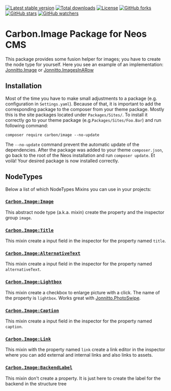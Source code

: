 [![Latest stable version]][packagist] [![Total downloads]][packagist] [![License]][packagist] [![GitHub forks]][fork] [![GitHub stars]][stargazers] [![GitHub watchers]][subscription]

# Carbon.Image Package for Neos CMS

This package provides some fusion helper for images; you have to create the node type for yourself. Here you see an example of an implementation: [Jonnitto.Image] or [Jonnitto.ImagesInARow]

## Installation

Most of the time you have to make small adjustments to a package (e.g. configuration in `Settings.yaml`). Because of that, it is important to add the corresponding package to the composer from your theme package. Mostly this is the site packages located under `Packages/Sites/`. To install it correctly go to your theme package (e.g.`Packages/Sites/Foo.Bar`) and run following command:

```
composer require carbon/image --no-update
```

The `--no-update` command prevent the automatic update of the dependencies. After the package was added to your theme `composer.json`, go back to the root of the Neos installation and run `composer update`. Et voilà! Your desired package is now installed correctly.

## NodeTypes

Below a list of which NodeTypes Mixins you can use in your projects:

### [`Carbon.Image:Image`]

This abstract node type (a.k.a. mixin) create the property and the inspector group `image`.

### [`Carbon.Image:Title`]

This mixin create a input field in the inspector for the property named `title`.

### [`Carbon.Image:AlternativeText`]

This mixin create a input field in the inspector for the property named `alternativeText`.

### [`Carbon.Image:Lightbox`]

This mixin create a checkbox to enlarge picture with a click. The name of the property is `lightbox`. Works great with [Jonnitto.PhotoSwipe].

### [`Carbon.Image:Caption`]

This mixin create a input field in the inspector for the property named `caption`.

### [`Carbon.Image:Link`]

This mixin with the property named `link` create a link editor in the inspector where you can add external and internal links and also links to assets.

### [`Carbon.Image:BackendLabel`]

This mixin don't create a property. It is just here to create the label for the backend in the structure tree

[packagist]: https://packagist.org/packages/carbon/image
[latest stable version]: https://poser.pugx.org/carbon/image/v/stable
[total downloads]: https://poser.pugx.org/carbon/image/downloads
[license]: https://poser.pugx.org/carbon/image/license
[github forks]: https://img.shields.io/github/forks/CarbonPackages/Carbon.Image.svg?style=social&label=Fork
[github stars]: https://img.shields.io/github/stars/CarbonPackages/Carbon.Image.svg?style=social&label=Stars
[github watchers]: https://img.shields.io/github/watchers/CarbonPackages/Carbon.Image.svg?style=social&label=Watch
[fork]: https://github.com/CarbonPackages/Carbon.Image/fork
[stargazers]: https://github.com/CarbonPackages/Carbon.Image/stargazers
[subscription]: https://github.com/CarbonPackages/Carbon.Image/subscription
[jonnitto.image]: https://github.com/jonnitto/Jonnitto.Image
[jonnitto.imagesinarow]: https://github.com/jonnitto/Jonnitto.ImagesInARow
[jonnitto.photoswipe]: https://github.com/jonnitto/Jonnitto.PhotoSwipe
[`carbon.image:image`]: Configuration/NodeTypes.Image.yaml
[`carbon.image:title`]: Configuration/NodeTypes.Title.yaml
[`carbon.image:alternativetext`]: Configuration/NodeTypes.AlternativeText.yaml
[`carbon.image:lightbox`]: Configuration/NodeTypes.Lightbox.yaml
[`carbon.image:caption`]: Configuration/NodeTypes.Caption.yaml
[`carbon.image:link`]: Configuration/NodeTypes.Link.yaml
[`carbon.image:backendlabel`]: Configuration/NodeTypes.BackendLabel.yaml
[`settings.yaml`]: Configuration/Settings.yaml
